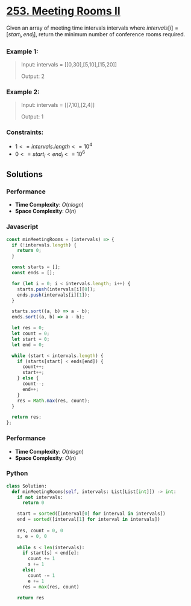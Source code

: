 # [253. Meeting Rooms II](https://leetcode.com/problems/meeting-rooms-ii/description/)

Given an array of meeting time intervals intervals where $intervals[i] = [start_i, end_i]$, return the minimum number of conference rooms required.

 
### Example 1:
> Input: intervals = [[0,30],[5,10],[15,20]]
>
> Output: 2


### Example 2:
> Input: intervals = [[7,10],[2,4]]
>
> Output: 1
 

### Constraints:
- $1 <= intervals.length <= 10^{4}$
- $0 <= start_{i} < end_{i} <= 10^{6}$


## Solutions

### Performance

- **Time Complexity**: $O(n log n)$
- **Space Complexity**: $O(n)$

### Javascript
```javascript
const minMeetingRooms = (intervals) => {
  if (!intervals.length) {
    return 0;
  }

  const starts = [];
  const ends = [];

  for (let i = 0; i < intervals.length; i++) {
    starts.push(intervals[i][0]);
    ends.push(intervals[i][1]);
  }

  starts.sort((a, b) => a - b);
  ends.sort((a, b) => a - b);

  let res = 0;
  let count = 0;
  let start = 0;
  let end = 0;

  while (start < intervals.length) {
    if (starts[start] < ends[end]) {
      count++;
      start++;
    } else {
      count--;
      end++;
    }
    res = Math.max(res, count);
  }

  return res;
};
```

### Performance

- **Time Complexity**: $O(n log n)$
- **Space Complexity**: $O(n)$

### Python
```python
class Solution:
  def minMeetingRooms(self, intervals: List[List[int]]) -> int:
    if not intervals:
      return 0

    start = sorted([interval[0] for interval in intervals])
    end = sorted([interval[1] for interval in intervals]) 
    
    res, count = 0, 0
    s, e = 0, 0
    
    while s < len(intervals):
      if start[s] < end[e]:
        count += 1
        s += 1
      else:
        count -= 1
        e += 1
      res = max(res, count)
      
    return res
```